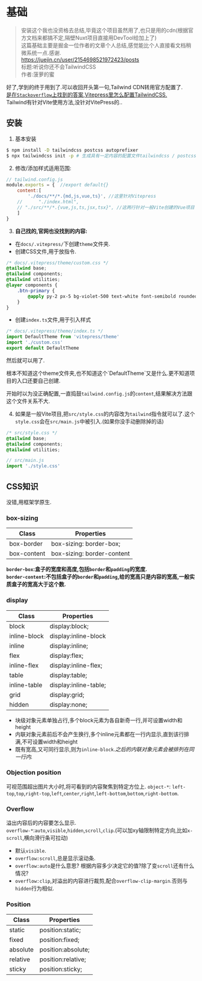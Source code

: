 # 基础
> 安装这个我也没资格去总结,毕竟这个项目虽然用了,也只是用的cdn(根据官方文档来都搞不定,隔壁Nuxt项目直接用DevTool给加上了)  
> 这篇基础主要是掘金一位作者的文章个人总结,感觉能比个人直接看文档稍微系统一点.感谢.  
> https://juejin.cn/user/2154698521972423/posts  
> 标题:听说你还不会TailwindCSS  
> 作者:菠萝的蜜

好了,学到的终于用到了.可以收回开头第一句,Tailwind CDN转用官方配置了.  
[是在`Stackoverflow`上找到的答案,Vitepress里怎么配置TailwindCSS. ](https://stackoverflow.com/questions/77638671/tailwindcss-in-vitepress)  
Tailwind有针对Vite使用方法,没针对VitePress的..  

## 安装
1. 基本安装
```bash
$ npm install -D tailwindcss postcss autoprefixer
$ npx tailwindcss init -p # 生成具有一定内容的配置文件tailwindcss / postcss
```
2. 修改/添加样式适用范围:
```js
// tailwind.config.js
module.exports = {  //export default{}
    content:[
        './docs/**/*.{md,js,vue,ts}', //这里针对Vitepress
    //      "./index.html",           
    // "./src/**/*.{vue,js,ts,jsx,tsx}", //这两行针对一般Vite创建的Vue项目
    ]
}
```

3. **自己找的,官网也没找到的内容:**
* 在`docs/.vitepress/`下创建`theme`文件夹.  
* 创建CSS文件,用于放指令.
```CSS
/* docs/.vitepress/theme/custom.css */
@tailwind base;
@tailwind components;
@tailwind utilities;
@layer components {
    .btn-primary {
        @apply py-2 px-5 bg-violet-500 text-white font-semibold rounded-full shadow-md hover:bg-violet-700 focus:outline-none focus:ring focus:ring-violet-400 focus:ring-opacity-75;
    }
}
```
* 创建`index.ts`文件,用于引入样式
```ts
/* docs/.vitepress/theme/index.ts */
import DefaultTheme from 'vitepress/theme'
import './custom.css'
export default DefaultTheme
```

然后就可以用了.  
<p class='text-xs text-blue-300 font-bold'>根本不知道这个theme文件夹,也不知道这个`DefaultTheme`又是什么.更不知道项目的入口还要自己创建.</p>

开始时以为没正确配置,一直捣鼓`tailwind.config.js`的`content`,结果解决方法跟这个文件关系不大.

4. 如果是一般Vite项目,把`src/style.css`的内容改为`tailwind`指令就可以了.这个`style.css`会在`src/main.js`中被引入.(如果你没手动删除掉的话)
```css
/* src/style.css */
@tailwind base;
@tailwind components;
@tailwind utilities;
```

```js
// src/main.js
import './style.css'
```

## CSS知识
没错,用框架学原生.

### box-sizing
| Class | Properties|
| ---   | ---       |
| box-border | box-sizing: border-box;|
| box-content | box-sizing: border-content | 

**`border-box`:盒子的宽度和高度,包括`border`和`padding`的宽度.**  
**`border-content`:不包括盒子的`border`和`padding`,给的宽高只是内容的宽高,一般实质盒子的宽高大于这个数.**  

### display
| Class   | Properties |
| ---  | ---|
| block   | display:block; |
|  inline-block |  display:inline-block  |
|  inline |  display:inline;  |
|  flex | display:flex;   |
|  inline-flex |  display:inline-flex;  |
|  table |  display:table; |
|  inline-table |  display:inline-table;  |
|  grid  | display:grid;   |
|  hidden |  display:none;  |

* 块级对象元素单独占行,多个block元素为各自新奇一行,并可设置width和height
* 内联对象元素前后不会产生换行,多个inline元素都在一行内显示,直到该行排满,不可设置width和height
* 既有宽高,又可同行显示,则为`inline-block`.*之后的内联对象元素会被排列在同一行内.*

### Objection position
可视范围超出图片大小时,将可看到的内容聚焦到特定方位上.
`object-*`: `left-top`,`top`,`right-top`,`left`,`center`,`right`,`left-bottom`,`bottom`,`right-bottom`.

### Overflow
溢出内容后的内容要怎么显示.  
`overflow-*`:`auto`,`visible`,`hidden`,`scroll`,`clip`.(可以加xy轴限制特定方向,比如`x-scroll`,横向滑行条可拉动)

* 默认`visible`.
* `overflow:scroll`,总是显示滚动条.
* `overflow:auto`是什么意思? 根据内容多少决定它的值?除了变`scroll`还有什么情况?
* `overflow:clip`,对溢出的内容进行裁剪,配合`overflow-clip-margin`.否则与`hidden`行为相似.

### Position

| Class   | Properties |
| ---  | ---|
| static   | position:static; |
|  fixed |  position:fixed;  |
|  absolute |  position:absolute;  |
|  relative |  position:relative;   |
|  sticky |  position:sticky;  |